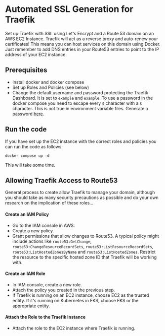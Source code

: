 # Automated SSL Generation for Traefik
Set up Traefik with SSL using Let's Encrypt and a Route 53 domain on an AWS EC2 Instance. Traefik will act as a reverse proxy and auto-renew your certificates! This means you can host services on this domain using Docker. Just remember to add DNS entries in your Route53 entries to point to the IP address of your EC2 instance.

## Prerequisites
- Install docker and docker compose
- Set up Roles and Policies (see below)
- Change the default username and password protecting the Traefik Dashboard. It is set to `example` and `example`. To use
a password in the docker compose you need to escape every `$` character with a `$` character. This is not true in environment variable files.
Generate a password [here](https://www.web2generators.com/apache-tools/htpasswd-generator).

## Run the code
If you have set up the EC2 instance with the correct roles and policies you can run the code as follows:
```
docker compose up -d
```

This will take some time.
## Allowing Traefik Access to Route53

General process to create allow Traefik to manage your domain, although you should take as many security precautions as possible and do your own 
research on the implication of these roles...
#### Create an IAM Policy
- Go to the IAM console in AWS. 
- Create a new policy. 
- Grant permissions that allow changes to Route53. A typical policy might include actions like
  `route53:GetChange`, `route53:ChangeResourceRecordSets`, `route53:ListResourceRecordSets`, `route53:ListHostedZonesByName` and `route53:ListHostedZones`. Restrict the resource to the 
specific hosted zone ID that Traefik will be working with.
#### Create an IAM Role
- In IAM console, create a new role.
- Attach the policy you created in the previous step. 
- If Traefik is running on an EC2 instance, choose EC2 as the trusted entity. If it's running on Kubernetes in EKS, 
choose EKS or the appropriate entity.
#### Attach the Role to the Traefik Instance
- Attach the role to the EC2 instance where Traefik is running.
